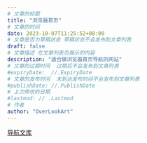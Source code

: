 ```yaml
---
# 文章的标题
title: "浏览器首页"
# 文章的时间
date: 2023-10-07T11:25:52+08:00
# 文章是否为草稿状态 草稿状态不会发布到文章列表
draft: false
# 文章描述 在文章列表页展示的内容
description: "适合做浏览器首页导航的网站"
# 文章的过期时间  过期后不会发布到文章列表
#expiryDate:  //.ExpiryDate
# 文章的发布时间  未到达发布时间不会发布到文章列表
#publishDate: //.PublishDate
# 上次修改的日期
#lastmod: // .Lastmod
# 作者
author: "OverLookArt"
---
```


[导航文库](https://docs.apachecn.org)  

